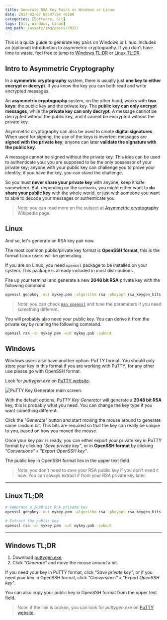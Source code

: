 ```yaml
---
title: Generate RSA Key Pairs on Windows or Linux
date: 2017-02-07 08:47:54 +0100
categories: [Software, Git]
tags: [Git, Windows, Linux]
img_path: /assets/img/posts/2017/
---
```


This is a quick guide to generate key pairs on Windows or Linux. Includes an (optional) introduction to asymmetric cryptography. If you don't have time to waste, feel free to jump to [Windows TL;DR](#windows-tldr) or [Linux TL;DR](#linux-tldr).

## Intro to Asymmetric Cryptography

In a **symmetric cryptography** system, there is usually just **one key to either encrypt or decrypt**. If you know the key you can both read and write encrypted messages.

An **asymmetric cryptography** system, on the other hand, works with **two keys**: the public key and the private key. The **public key can only encrypt messages**, while the **private key can only decrypt**. A message cannot be decrypted without the public key, and it cannot be encrypted without the private key.

Asymmetric cryptography can also be used to create **digital signatures**. When used for signing, the use of the keys is inverted: messages are **signed with the private key**; anyone can later **validate the signature with the public key**.

A message cannot be signed without the private key. This idea can be used to authenticate you: you are supposed to be the only possessor of your private key; anyone with your public key can challenge you to prove your identity; if you have the key, you can stand the challenge.

So you must **never share your private key** with anyone, keep it safe somewhere. But, depending on the scenario, you might either want to **do share your public key** with the whole world, or just with someone you want to able to decode your messages or authenticate you.

> Note: you can read more on the subject at [Asymmetric cryptography](https://en.wikipedia.org/wiki/Asymmetric_cryptography) Wikipedia page.

## Linux

And so, let's generate an RSA key pair now.

The most common public/private key format is **OpenSSH format**, this is the format Linux users will be generating.

If you are on Linux, you need `openssl` package to be installed on your system. This package is already included in most distributions.

Fire up your terminal and generate a new **2048 bit RSA** private key with the following command.

```bash
openssl genpkey -out mykey.pem -algorithm rsa -pkeyopt rsa_keygen_bits:2048
```

> Note: you can check [`man openssl`](http://linuxcommand.org/man_pages/openssl1.html) and tune the parameters if you need something different.

You will probably also need your public key. You can derive it from the private key by running the following command.

```bash
openssl rsa -in mykey.pem -out mykey.pub -pubout
```

## Windows

Windows users also have another option: PuTTY format. You should only store your key in this format if you are working with PuTTY, for any other use please go with OpenSSH format.

Look for *puttygen.exe* on [PuTTY website](http://www.putty.org/).

![PuTTY Key Generator main screen.](rsa-puttygen.png)

With the default options, *PuTTY Key Generator* will generate a **2048 bit RSA** key, this is probably what you need. You can change the key type if you want something different.

Click the *"Generate"* button and start moving the mouse around to generate some random bit. This bits are required so that the key can really be unique to you, based on how you moved the mouse.

Once your key pair is ready, you can either export your private key in PuTTY format by clicking *"Save private key"*, or in **OpenSSH format** by clicking *"Conversions" » "Export OpenSSH key"*.

The public key in OpenSSH format lies in the upper text field.

> Note: you don't need to save your RSA public key if you don't need it now. You can always extract if from your RSA private key later.

---

## Linux TL;DR

```bash
# Generate a 2048 bit RSA private key
openssl genpkey -out mykey.pem -algorithm rsa -pkeyopt rsa_keygen_bits:2048

# Extract the public key
openssl rsa -in mykey.pem -out mykey.pub -pubout
```

---

## Windows TL;DR

1. Download [puttygen.exe](https://the.earth.li/~sgtatham/putty/latest/x86/puttygen.exe);
2. Click *"Generate"* and move the mouse around a bit.

If you need your key in PuTTY format, click *"Save private key"*; or if you need your key in OpenSSH format, click *"Conversions" » "Export OpenSSH key"*.

You can also copy your public key in OpenSSH format from the upper text field.

> Note: if the link is broken, you can look for *puttygen.exe* on [PuTTY website](http://www.putty.org/).

